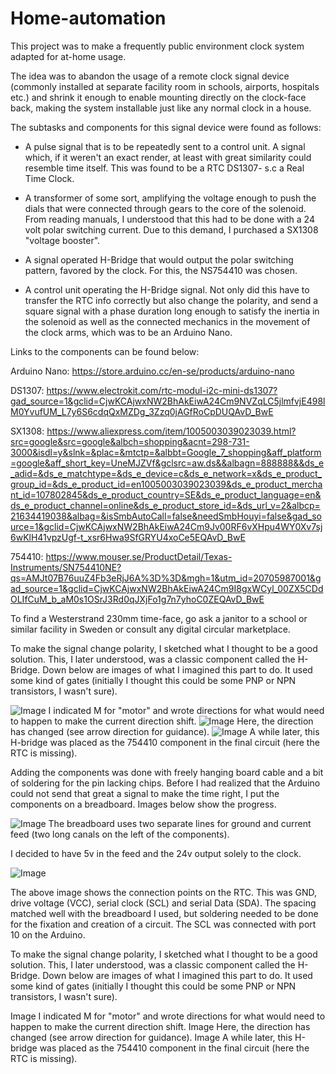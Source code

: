 # Home-automation

This project was to make a frequently public environment clock system adapted for at-home usage.

The idea was to abandon the usage of a remote clock signal device (commonly installed at separate facility room in schools, airports, hospitals etc.) and shrink it enough to enable mounting directly on the clock-face back, making the system installable just like any normal clock in a house.

The subtasks and components for this signal device were found as follows:

- A pulse signal that is to be repeatedly sent to a control unit. A signal which, if it weren't an exact render, at least with great similarity could resemble time itself.
This was found to be a RTC DS1307- s.c a Real Time Clock.

- A transformer of some sort, amplifying the voltage enough to push the dials that were connected through gears to the core of the solenoid. From reading manuals, I understood that this had to be done with a 24 volt polar switching current.
Due to this demand, I purchased a SX1308 "voltage booster".

- A signal operated H-Bridge that would output the polar switching pattern, favored by the clock. For this, the NS754410 was chosen.

- A control unit operating the H-Bridge signal. Not only did this have to transfer the RTC info correctly but also change the polarity, and send a square signal with a phase duration long enough to satisfy the inertia in the solenoid as well as the connected mechanics in the movement of the clock arms, which was to be an Arduino Nano.

Links to the components can be found below:

Arduino Nano: https://store.arduino.cc/en-se/products/arduino-nano

DS1307: https://www.electrokit.com/rtc-modul-i2c-mini-ds1307?gad_source=1&gclid=CjwKCAjwxNW2BhAkEiwA24Cm9NVZqLC5jlmfvjE498lM0YvufUM_L7y6S6cdqQxMZDg_3Zzq0jAGfRoCpDUQAvD_BwE

SX1308: https://www.aliexpress.com/item/1005003039023039.html?src=google&src=google&albch=shopping&acnt=298-731-3000&isdl=y&slnk=&plac=&mtctp=&albbt=Google_7_shopping&aff_platform=google&aff_short_key=UneMJZVf&gclsrc=aw.ds&&albagn=888888&&ds_e_adid=&ds_e_matchtype=&ds_e_device=c&ds_e_network=x&ds_e_product_group_id=&ds_e_product_id=en1005003039023039&ds_e_product_merchant_id=107802845&ds_e_product_country=SE&ds_e_product_language=en&ds_e_product_channel=online&ds_e_product_store_id=&ds_url_v=2&albcp=21634419038&albag=&isSmbAutoCall=false&needSmbHouyi=false&gad_source=1&gclid=CjwKCAjwxNW2BhAkEiwA24Cm9Jv00RF6vXHpu4WY0Xv7sj6wKlH41vpzUgf-t_xsr6Hwa9SfGRYU4xoCe5EQAvD_BwE

754410: https://www.mouser.se/ProductDetail/Texas-Instruments/SN754410NE?qs=AMJt07B76uuZ4Fb3eRjJ6A%3D%3D&mgh=1&utm_id=20705987001&gad_source=1&gclid=CjwKCAjwxNW2BhAkEiwA24Cm9I8gxWCyl_00ZX5CDdOLIfCuM_b_aM0s1OSrJ3Rd0qJXjFo1g7n7yhoC0ZEQAvD_BwE

To find a Westerstrand 230mm time-face, go ask a janitor to a school or similar facility in Sweden or consult any digital circular marketplace.


To make the signal change polarity, I sketched what I thought to be a good solution. This, I later understood, was a classic component called the H-Bridge. Down below are images of what I imagined this part to do. It used some kind of gates (initially I thought this could be some PNP or NPN transistors, I wasn't sure). 

![Image](https://github.com/user-attachments/assets/2afc39ff-a850-480a-b888-dbd4fa096ca7)
I indicated M for "motor" and wrote directions for what would need to happen to make the current direction shift. 
![Image](https://github.com/user-attachments/assets/8dc3eba8-5701-44d1-a809-5992d16d1d2c)
Here, the direction has changed (see arrow direction for guidance). 
![Image](https://github.com/user-attachments/assets/ccb10140-1dc7-4ae8-9225-38f7ee8a048b)
A while later, this H-bridge was placed as the 754410 component in the final circuit (here the RTC is missing).  

  


Adding the components was done with freely hanging board cable and a bit of soldering for the pin lacking chips. Before I had realized that the Arduino could not send that great a signal to make the time right, I put the components on a breadboard. Images below show the progress. 

![Image](https://github.com/user-attachments/assets/e6207a55-01e6-4ea3-bd06-8b9a1a832bc1)
The breadboard uses two separate lines for ground and current feed (two long canals on the left of the components). 


I decided to have 5v in the feed and the 24v output solely to the clock. 


![Image](https://github.com/user-attachments/assets/f5009000-42f7-4494-b1f8-af0861ad5a69)


The above image shows the connection points on the RTC. This was GND, drive voltage (VCC), serial clock (SCL) and serial Data (SDA). The spacing matched well with the breadboard I used, but soldering needed to be done for the fixation and creation of a circuit. The SCL was connected with port 10 on the Arduino. 







To make the signal change polarity, I sketched what I thought to be a good solution. This, I later understood, was a classic component called the H-Bridge. Down below are images of what I imagined this part to do. It used some kind of gates (initially I thought this could be some PNP or NPN transistors, I wasn't sure).

Image
I indicated M for "motor" and wrote directions for what would need to happen to make the current direction shift.
Image
Here, the direction has changed (see arrow direction for guidance).
Image
A while later, this H-bridge was placed as the 754410 component in the final circuit (here the RTC is missing).



